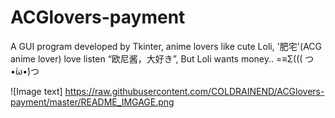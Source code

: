 # ACGlovers-payment
A GUI program developed by Tkinter, anime lovers like cute  Loli, '肥宅'(ACG anime lover) love listen “欧尼酱，大好き”, But Loli wants money..  =≡Σ((( つ•̀ω•́)つ

![Image text] https://raw.githubusercontent.com/COLDRAINEND/ACGlovers-payment/master/README_IMGAGE.png
